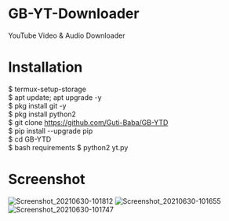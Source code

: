 # GB-YT-Downloader
YouTube Video &amp; Audio Downloader

# Installation
$ termux-setup-storage <br>
$ apt update; apt upgrade -y <br>
$ pkg install git -y <br>
$ pkg install python2 <br>
$ git clone https://github.com/Guti-Baba/GB-YTD <br>
$ pip install --upgrade pip <br>
$ cd GB-YTD <br>
$ bash requirements
$ python2 yt.py <br>

# Screenshot
![Screenshot_20210630-101812](https://user-images.githubusercontent.com/79633162/123901605-0c9a7f80-d98d-11eb-8ab0-618bac28425f.png)
![Screenshot_20210630-101655](https://user-images.githubusercontent.com/79633162/123901611-0e644300-d98d-11eb-9fc1-33aa117093d1.png)
![Screenshot_20210630-101747](https://user-images.githubusercontent.com/79633162/123901612-0efcd980-d98d-11eb-88d5-0b0081c65614.png)


